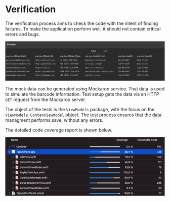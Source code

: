 # Verification

The verification process aims to check the code with the intent of finding failures. To make the application perform well, it should not contain critical errors and bugs. 

![Mockaroo mock data example](Images/mock_data_example.png)

The mock data can be generated using Mockaroo service. That data is used to simulate the barcode information. Test setup gets the data via an HTTP `GET` request from the Mockaroo server.

The object of the tests is the `ViewModels` package, with the focus on the `ViewModels.ContenViewModel` object. The test process ensures that the data managment performs save, without any errors.

The detailed code coverage report is shown below.

![Code coverage report](Images/code_coverage_report.png)